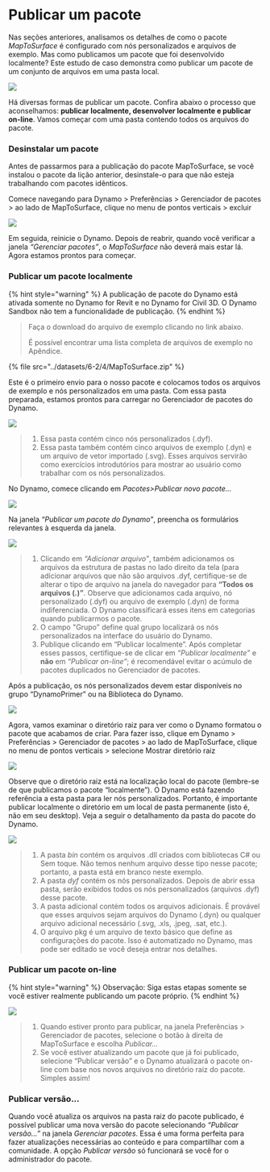 # Publicar um pacote

Nas seções anteriores, analisamos os detalhes de como o pacote _MapToSurface_ é configurado com nós personalizados e arquivos de exemplo. Mas como publicamos um pacote que foi desenvolvido localmente? Este estudo de caso demonstra como publicar um pacote de um conjunto de arquivos em uma pasta local.

![](<../images/6-2/3/develop package - custom nodes 01 (1) (1).jpg>)

Há diversas formas de publicar um pacote. Confira abaixo o processo que aconselhamos: **publicar localmente, desenvolver localmente e publicar on-line**. Vamos começar com uma pasta contendo todos os arquivos do pacote.

### Desinstalar um pacote

Antes de passarmos para a publicação do pacote MapToSurface, se você instalou o pacote da lição anterior, desinstale-o para que não esteja trabalhando com pacotes idênticos.

Comece navegando para Dynamo > Preferências > Gerenciador de pacotes > ao lado de MapToSurface, clique no menu de pontos verticais > excluir

![](../images/6-2/4/publishapackage-deletepackage.jpg)

Em seguida, reinicie o Dynamo. Depois de reabrir, quando você verificar a janela _“Gerenciar pacotes”_, o _MapToSurface_ não deverá mais estar lá. Agora estamos prontos para começar.

### Publicar um pacote localmente

{% hint style="warning" %}
 A publicação de pacote do Dynamo está ativada somente no Dynamo for Revit e no Dynamo for Civil 3D. O Dynamo Sandbox não tem a funcionalidade de publicação. 
{% endhint %}

> Faça o download do arquivo de exemplo clicando no link abaixo.
>
> É possível encontrar uma lista completa de arquivos de exemplo no Apêndice.

{% file src="../datasets/6-2/4/MapToSurface.zip" %}

Este é o primeiro envio para o nosso pacote e colocamos todos os arquivos de exemplo e nós personalizados em uma pasta. Com essa pasta preparada, estamos prontos para carregar no Gerenciador de pacotes do Dynamo.

![](../images/6-2/4/publishapackage-publishlocally01.jpg)

> 1. Essa pasta contém cinco nós personalizados (.dyf).
> 2. Essa pasta também contém cinco arquivos de exemplo (.dyn) e um arquivo de vetor importado (.svg). Esses arquivos servirão como exercícios introdutórios para mostrar ao usuário como trabalhar com os nós personalizados.

No Dynamo, comece clicando em _Pacotes>Publicar novo pacote..._

![](../images/6-2/4/publishapackage-publishlocally02.jpg)

Na janela _“Publicar um pacote do Dynamo”_, preencha os formulários relevantes à esquerda da janela.

![](../images/6-2/4/publishapackage-publishlocally03.jpg)

> 1. Clicando em _“Adicionar arquivo”_, também adicionamos os arquivos da estrutura de pastas no lado direito da tela (para adicionar arquivos que não são arquivos .dyf, certifique-se de alterar o tipo de arquivo na janela do navegador para **“Todos os arquivos (**_**.**_**)”**. Observe que adicionamos cada arquivo, nó personalizado (.dyf) ou arquivo de exemplo (.dyn) de forma indiferenciada. O Dynamo classificará esses itens em categorias quando publicarmos o pacote.
> 2. O campo "Grupo" define qual grupo localizará os nós personalizados na interface do usuário do Dynamo.
> 3. Publique clicando em “Publicar localmente”. Após completar esses passos, certifique-se de clicar em _“Publicar localmente”_ e **não** em _“Publicar on-line”_; é recomendável evitar o acúmulo de pacotes duplicados no Gerenciador de pacotes.

Após a publicação, os nós personalizados devem estar disponíveis no grupo “DynamoPrimer” ou na Biblioteca do Dynamo.

![](<../images/6-2/3/develop package - install package 02 (1) (1).jpg>)

Agora, vamos examinar o diretório raiz para ver como o Dynamo formatou o pacote que acabamos de criar. Para fazer isso, clique em Dynamo > Preferências > Gerenciador de pacotes > ao lado de MapToSurface, clique no menu de pontos verticais > selecione Mostrar diretório raiz

![](../images/6-2/4/publishapackage-publishlocally05.jpg)

Observe que o diretório raiz está na localização local do pacote (lembre-se de que publicamos o pacote “localmente”). O Dynamo está fazendo referência a esta pasta para ler nós personalizados. Portanto, é importante publicar localmente o diretório em um local de pasta permanente (isto é, não em seu desktop). Veja a seguir o detalhamento da pasta do pacote do Dynamo.

![](../images/6-2/4/publishapackage-publishlocally06.jpg)

> 1. A pasta _bin_ contém os arquivos .dll criados com bibliotecas C# ou Sem toque. Não temos nenhum arquivo desse tipo nesse pacote; portanto, a pasta está em branco neste exemplo.
> 2. A pasta _dyf_ contém os nós personalizados. Depois de abrir essa pasta, serão exibidos todos os nós personalizados (arquivos .dyf) desse pacote.
> 3. A pasta adicional contém todos os arquivos adicionais. É provável que esses arquivos sejam arquivos do Dynamo (.dyn) ou qualquer arquivo adicional necessário (.svg, .xls, .jpeg, .sat, etc.).
> 4. O arquivo pkg é um arquivo de texto básico que define as configurações do pacote. Isso é automatizado no Dynamo, mas pode ser editado se você deseja entrar nos detalhes.

### Publicar um pacote on-line

{% hint style="warning" %}
 Observação: Siga estas etapas somente se você estiver realmente publicando um pacote próprio. 
{% endhint %}

![](../images/6-2/4/publishapackage-publishonline01.jpg)

> 1. Quando estiver pronto para publicar, na janela Preferências > Gerenciador de pacotes, selecione o botão à direita de MapToSurface e escolha _Publicar..._
> 2. Se você estiver atualizando um pacote que já foi publicado, selecione “Publicar versão” e o Dynamo atualizará o pacote on-line com base nos novos arquivos no diretório raiz do pacote. Simples assim!

### Publicar versão...

Quando você atualiza os arquivos na pasta raiz do pacote publicado, é possível publicar uma nova versão do pacote selecionando _“Publicar versão...”_ na janela _Gerenciar pacotes_. Essa é uma forma perfeita para fazer atualizações necessárias ao conteúdo e para compartilhar com a comunidade. A opção _Publicar versão_ só funcionará se você for o administrador do pacote.
